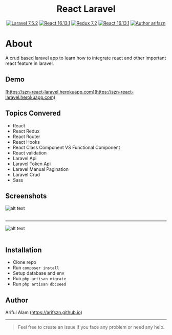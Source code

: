 <p><h1 align="center">React Laravel</h1></p>

<p align="center">
    <a href="https://laravel.com/"><img src="https://img.shields.io/badge/Laravel-7.5.2-orange" alt="Laravel 7.5.2"></a>
    <a href="https://reactjs.org/"><img src="https://img.shields.io/badge/React-16.13.1-blue" alt="React 16.13.1"></a>
    <a href="https://react-redux.js.org/"><img src="https://img.shields.io/static/v1?label=Redux&message=7.2&color=blueviolet" alt="Redux 7.2"></a>
    <a href="https://reacttraining.com/react-router//"><img src="https://img.shields.io/badge/React Router-5.1.2-success" alt="React 16.13.1"></a>
    <a href="https://arifszn.github.io/"><img src="https://img.shields.io/badge/Author-arifszn-critical" alt="Author arifszn"></a>
    
</p>

# About #

A crud based laravel app to learn how to integrate react and other important react feature in laravel.

## Demo ##
[https://szn-react-laravel.herokuapp.com](https://szn-react-laravel.herokuapp.com)

## Topics Convered ##
- React
- React Redux
- React Router
- React Hooks
- React Class Component VS Functional Component
- React validation
- Laravel Api
- Laravel Token Api
- Laravel Manual Pagination
- Laravel Crud
- Sass

## Screenshots ##
![alt text](https://raw.githubusercontent.com/arifszn/react-laravel/master/public/assets/images/screenshots/1.png)
<br />
<br />

***

![alt text](https://raw.githubusercontent.com/arifszn/react-laravel/master/public/assets/images/screenshots/2.png)
<br />
<br />

## Installation ##
- Clone repo
- Run ```composer install```
- Setup database and env
- Run ```php artisan migrate```
- Run ```php artisan db:seed```

## Author ##
Ariful Alam (https://arifszn.github.io)

***
> Feel free to create an issue if you face any problem or need any help.
